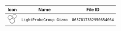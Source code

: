 | Icon | Name | File ID |
| ---  | ---  | ---     |
| ![](LightProbeGroup%20Gizmo.png) | `LightProbeGroup Gizmo` | `8637817332950654064` |

